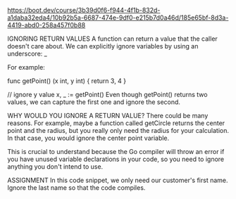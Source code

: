 https://boot.dev/course/3b39d0f6-f944-4f1b-832d-a1daba32eda4/10b92b5a-6687-474e-9df0-e215b7d0a46d/185e65bf-8d3a-4419-abd0-258a457f0b88

IGNORING RETURN VALUES
A function can return a value that the caller doesn't care about. We can explicitly ignore variables by using an underscore: _

For example:

func getPoint() (x int, y int) {
  return 3, 4
}

// ignore y value
x, _ := getPoint()
Even though getPoint() returns two values, we can capture the first one and ignore the second.

WHY WOULD YOU IGNORE A RETURN VALUE?
There could be many reasons. For example, maybe a function called getCircle returns the center point and the radius, but you really only need the radius for your calculation. In that case, you would ignore the center point variable.

This is crucial to understand because the Go compiler will throw an error if you have unused variable declarations in your code, so you need to ignore anything you don't intend to use.

ASSIGNMENT
In this code snippet, we only need our customer's first name. Ignore the last name so that the code compiles.